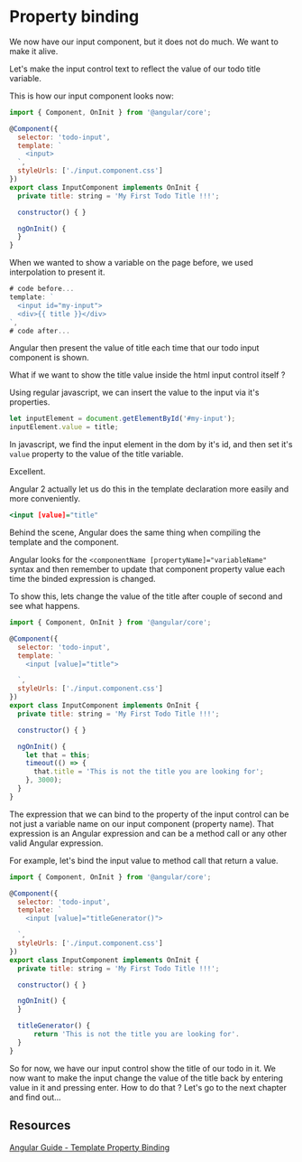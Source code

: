 # Property binding

We now have our input component, but it does not do much. We want to make it alive.

Let's make the input control text to reflect the value of our todo title variable.

This is how our input component looks now:

```javascript
import { Component, OnInit } from '@angular/core';

@Component({
  selector: 'todo-input',
  template: `                           
    <input>
  `,  
  styleUrls: ['./input.component.css']  
})    
export class InputComponent implements OnInit {
  private title: string = 'My First Todo Title !!!';           

  constructor() { }                     

  ngOnInit() {
  }
}
```

When we wanted to show a variable on the page before, we used interpolation to present it.

```javascript
# code before...
template: `                           
  <input id="my-input">
  <div>{{ title }}</div>
`,  
# code after...
```

Angular then present the value of title each time that our todo input component is shown.

What if we want to show the title value inside the html input control itself ?

Using regular javascript, we can insert the value to the input via it's properties.

```javascript
let inputElement = document.getElementById('#my-input');
inputElement.value = title;
```

In javascript, we find the input element in the dom by it's id, and then set it's `value` property to the value of the title variable.

Excellent.

Angular 2 actually let us do this in the template declaration more easily and more conveniently.

```htm
<input [value]="title"
```

Behind the scene, Angular does the same thing when compiling the template and the component.

Angular looks for the `<componentName [propertyName]="variableName"` syntax and then remember to update that component property value each time the binded expression is changed.

To show this, lets change the value of the title after couple of second and see what happens.

```javascript
import { Component, OnInit } from '@angular/core';

@Component({
  selector: 'todo-input',
  template: `                           
    <input [value]="title">

  `,  
  styleUrls: ['./input.component.css']  
})    
export class InputComponent implements OnInit {
  private title: string = 'My First Todo Title !!!';           

  constructor() { }                     

  ngOnInit() {
    let that = this;
    timeout(() => {
      that.title = 'This is not the title you are looking for';  
    }, 3000);
  }
}
```

The expression that we can bind to the property of the input control can be not just a variable name on our input component (property name). That expression is an Angular expression and can be a method call or any other valid Angular expression.

For example, let's bind the input value to method call that return a value.

```javascript
import { Component, OnInit } from '@angular/core';

@Component({
  selector: 'todo-input',
  template: `                           
    <input [value]="titleGenerator()">

  `,  
  styleUrls: ['./input.component.css']  
})    
export class InputComponent implements OnInit {
  private title: string = 'My First Todo Title !!!';           

  constructor() { }                     

  ngOnInit() {
  }

  titleGenerator() {
      return 'This is not the title you are looking for'.
  }
}
```

So for now, we have our input control show the title of our todo in it. We now want to make the input change the value of the title back by entering value in it and pressing enter. How to do that ? Let's go to the next chapter and find out...

## Resources
[Angular Guide - Template Property Binding](https://angular.io/docs/ts/latest/guide/template-syntax.html#!#property-binding)
